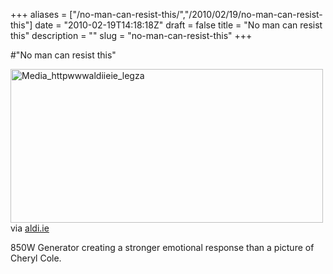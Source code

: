+++
aliases = ["/no-man-can-resist-this/","/2010/02/19/no-man-can-resist-this"]
date = "2010-02-19T14:18:18Z"
draft = false
title = "No man can resist this"
description = ""
slug = "no-man-can-resist-this"
+++

#"No man can resist this"


 <div class="posterous_bookmarklet_entry">
 <div class='p_embed p_image_embed'>
<a href="http://getfile6.posterous.com/getfile/files.posterous.com/conoroneill/omfGvhyhttGebzoDCaJtruumAAHJblBCwvlkhaxufurhroJGqgvBeIEGbFvu/media_httpwwwaldiieie_legza.jpg.scaled1000.jpg"><img alt="Media_httpwwwaldiieie_legza" height="246" src="http://getfile4.posterous.com/getfile/files.posterous.com/conoroneill/omfGvhyhttGebzoDCaJtruumAAHJblBCwvlkhaxufurhroJGqgvBeIEGbFvu/media_httpwwwaldiieie_legza.jpg.scaled500.jpg" width="500" /></a>
</div>
<div class="posterous_quote_citation">via <a href="http://www.aldi.ie/ie/html/offers/2827_12054.htm?WT.mc_id=2010-02-19-12-40">aldi.ie</a></div>
 <p>850W Generator creating a stronger emotional response than a picture of Cheryl Cole.</p></div>
 
